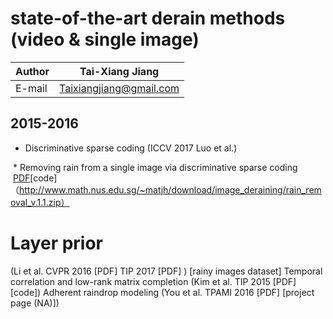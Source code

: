 state-of-the-art derain methods (video & single image)
==

|Author|Tai-Xiang Jiang|
|---|---
|E-mail|Taixiangjiang@gmail.com


2015-2016
--

* Discriminative sparse coding (ICCV 2017 Luo et al.)

  * Removing rain from a single image via discriminative sparse coding  [PDF](http://ieeexplore.ieee.org/document/7410745/)[code]（http://www.math.nus.edu.sg/~matjh/download/image_deraining/rain_removal_v.1.1.zip）

# Layer prior 
(Li et al. CVPR 2016 [PDF] TIP 2017 [PDF] ) [rainy images dataset]
Temporal correlation and low-rank matrix completion (Kim et al. TIP 2015 [PDF] [code])
Adherent raindrop modeling 
(You et al. TPAMI 2016 [PDF] [project page (NA)])
